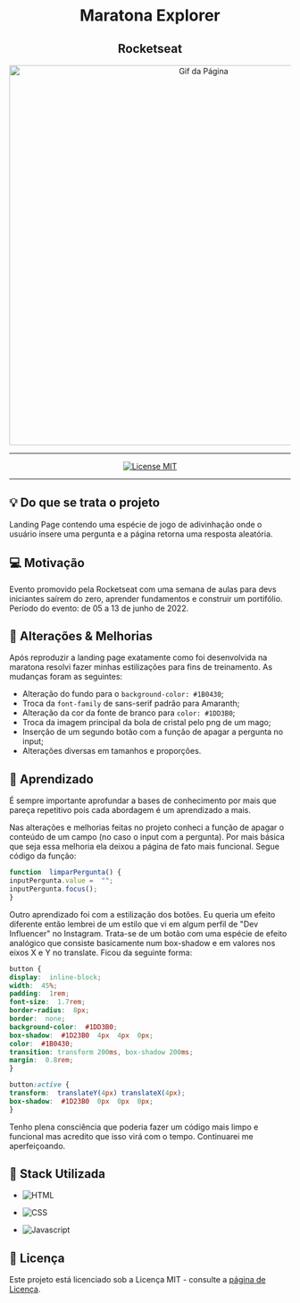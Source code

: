 <h1  align="center">Maratona Explorer</h1>

<h2  align="center">Rocketseat</h2>


<div  align="center"> <img  src="https://i.imgur.com/u2i5MAL.gif"  alt="Gif da Página"  width="680"> </div>

---
<p  align="center"> <a  href="https://opensource.org/licenses/MIT"> <img  src="https://img.shields.io/badge/License-MIT-blue.svg"  alt="License MIT"> </a></p>

--- 

## :bulb: Do que se trata o projeto

Landing Page contendo uma espécie de jogo de adivinhação onde o usuário insere uma pergunta e a página retorna uma resposta aleatória.

  

## :computer: Motivação

Evento promovido pela Rocketseat com uma semana de aulas para devs iniciantes saírem do zero, aprender fundamentos e construir um portifólio. Período do evento: de 05 a 13 de junho de 2022.

## :wrench: Alterações & Melhorias
Após reproduzir a landing page exatamente como foi desenvolvida na maratona resolvi fazer minhas estilizações para fins de treinamento. As mudanças foram as seguintes:
* Alteração do fundo para o `background-color: #1B0430`;
* Troca da `font-family` de sans-serif padrão para Amaranth;
* Alteração da cor da fonte de branco para `color: #1DD3B0`; 
* Troca da imagem principal da bola de cristal pelo png de um mago;
* Inserção de um segundo botão com a função de apagar a pergunta no input;
* Alterações diversas em tamanhos e proporções.

## :book: Aprendizado
É sempre importante aprofundar a bases de conhecimento por mais que pareça repetitivo pois cada abordagem é um aprendizado a mais. 

Nas alterações e melhorias feitas no projeto conheci a função de apagar o conteúdo de um campo (no caso o input com a pergunta). Por mais básica que seja essa melhoria ela deixou a página de fato mais funcional. Segue código da função:

```javascript
function  limparPergunta() {
inputPergunta.value =  "";
inputPergunta.focus();
}
```
Outro aprendizado foi com a estilização dos botões. Eu queria um efeito diferente então lembrei de um estilo que vi em algum perfil de "Dev Influencer" no Instagram. Trata-se de um botão com uma espécie de efeito analógico que consiste basicamente num box-shadow e em valores nos eixos X e Y no translate. Ficou da seguinte forma:

```css
button {
display:  inline-block;
width:  45%;
padding:  1rem;
font-size:  1.7rem;
border-radius:  8px;
border:  none;
background-color:  #1DD3B0;
box-shadow:  #1D23B0  4px  4px  0px;
color:  #1B0430;
transition: transform 200ms, box-shadow 200ms;
margin:  0.8rem;
}

button:active {
transform:  translateY(4px) translateX(4px);
box-shadow:  #1D23B0  0px  0px  0px;
}
```
Tenho plena consciência que poderia fazer um código mais limpo e funcional mas acredito que isso virá com o tempo. 
Continuarei me aperfeiçoando.
  

## :battery: Stack Utilizada

- ![HTML](https://img.shields.io/badge/HTML5-E34F26?style=for-the-badge&logo=html5&logoColor=white)

- ![CSS](https://img.shields.io/badge/CSS3-1572B6?style=for-the-badge&logo=css3&logoColor=white)

- ![Javascript](https://img.shields.io/badge/JavaScript-F7DF1E?style=for-the-badge&logo=javascript&logoColor=black)

  

## :memo: Licença

Este projeto está licenciado sob a Licença MIT - consulte a <a  href="https://opensource.org/licenses/MIT"  target="_blank">página de Licença</a>.
